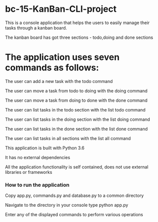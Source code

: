 # bc-15-KanBan-CLI-project

This is a console application that helps the users to easily manage their tasks through a kanban board.

The kanban board has got three sections - todo,doing and done sections

# The application uses seven commands as follows:

The user can add a new task with the todo <taskname> command  

The user can move a task from todo to doing with the doing <taskid> command  

The user can move a task from doing to done with the done <taskid> command  

The user can list tasks in the todo section with the list todo command  

The user can list tasks in the doing section with the list doing command  

The user can list tasks in the done section with the list done command  

The user can list tasks in all sections with the list all command  



This application is built with Python 3.6

It has no external dependencies

All the application functionality is self contained, 
does not use external libraries or frameworks

### How to run the application ###
Copy app.py, commands.py and database.py to a common directory

Navigate to the directory in your console
type python app.py

Enter any of the displayed commands to perform various operations

